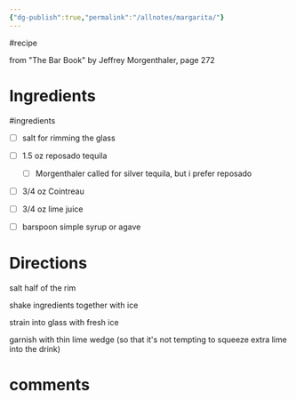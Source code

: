 ```yaml
---
{"dg-publish":true,"permalink":"/allnotes/margarita/"}
---
```


#recipe 

from "The Bar Book" by Jeffrey Morgenthaler, page 272

# Ingredients
#ingredients 
* [ ] salt for rimming the glass
* [ ] 1.5 oz reposado tequila
	* [ ] Morgenthaler called for silver tequila, but i prefer reposado
* [ ] 3/4 oz Cointreau
* [ ] 3/4 oz lime juice
* [ ] barspoon simple syrup or agave


# Directions

salt half of the rim

shake ingredients together with ice

strain into glass with fresh ice

garnish with thin lime wedge (so that it's not tempting to squeeze extra lime into the drink)

# comments
